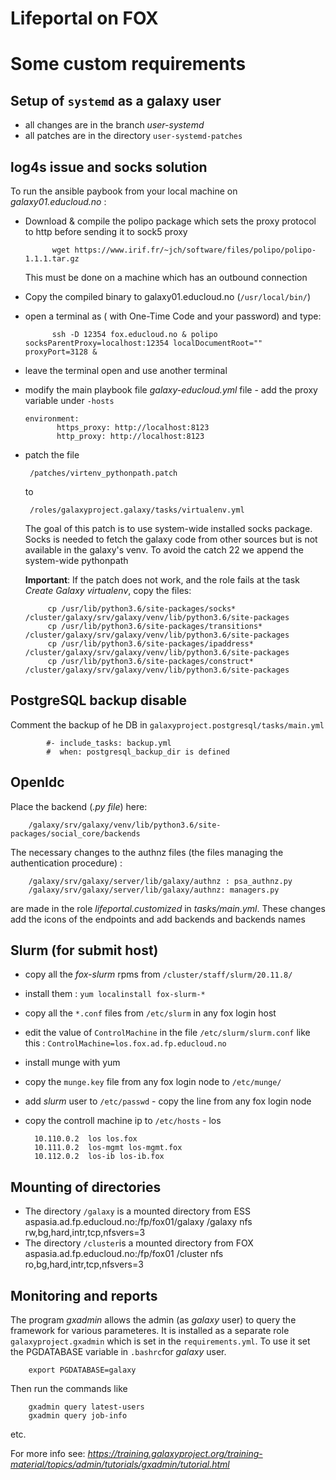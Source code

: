 
# Lifeportal on FOX

# Some custom requirements

## Setup of `systemd` as a **galaxy** user

- all changes are in the branch *user-systemd*
- all patches are in the directory `user-systemd-patches`


## log4s issue and socks solution

To run the ansible paybook from your local machine on *galaxy01.educloud.no* :

- Download & compile the polipo package which sets the proxy protocol to http before sending it to sock5 proxy

			wget https://www.irif.fr/~jch/software/files/polipo/polipo-1.1.1.tar.gz

	This must be done on a machine which has an outbound connection 

- Copy the compiled binary to galaxy01.educloud.no (`/usr/local/bin/`)

- open a terminal as ( with One-Time Code and your password) and type:

			ssh -D 12354 fox.educloud.no & polipo socksParentProxy=localhost:12354 localDocumentRoot=""  proxyPort=3128 &

- leave the terminal open and use another terminal

- modify the main playbook file *galaxy-educloud.yml* file - add the proxy variable under `-hosts`

	  environment:
			 https_proxy: http://localhost:8123
			 http_proxy: http://localhost:8123
    
 - patch the file 

		/patches/virtenv_pythonpath.patch

    to

		/roles/galaxyproject.galaxy/tasks/virtualenv.yml

    The goal of this patch is to use system-wide installed socks package. Socks is needed to fetch the galaxy code 
    from other sources but is not available in the galaxy's venv. To avoid the catch 22 we append the system-wide pythonpath 
    
    **Important**: If the patch does not work, and the role fails at the task _Create Galaxy virtualenv_, copy the files:
    
			cp /usr/lib/python3.6/site-packages/socks* /cluster/galaxy/srv/galaxy/venv/lib/python3.6/site-packages
			cp /usr/lib/python3.6/site-packages/transitions* /cluster/galaxy/srv/galaxy/venv/lib/python3.6/site-packages
			cp /usr/lib/python3.6/site-packages/ipaddress* /cluster/galaxy/srv/galaxy/venv/lib/python3.6/site-packages
			cp /usr/lib/python3.6/site-packages/construct* /cluster/galaxy/srv/galaxy/venv/lib/python3.6/site-packages


## PostgreSQL backup disable

Comment the backup of he DB in  `galaxyproject.postgresql/tasks/main.yml`

			#- include_tasks: backup.yml
			#  when: postgresql_backup_dir is defined


## OpenIdc 

Place the backend (*.py file*) here:

		/galaxy/srv/galaxy/venv/lib/python3.6/site-packages/social_core/backends

The necessary changes to the authnz files (the files managing the authentication procedure) :

		/galaxy/srv/galaxy/server/lib/galaxy/authnz : psa_authnz.py
		/galaxy/srv/galaxy/server/lib/galaxy/authnz: managers.py
		
are made in the role *lifeportal.customized* in *tasks/main.yml*. These changes add the icons of the endpoints and add backends and backends names


## Slurm (for submit host)

- copy all the _fox-slurm_ rpms from `/cluster/staff/slurm/20.11.8/`
- install them : `yum localinstall fox-slurm-*`
- copy all the `*.conf` files from  `/etc/slurm` in any fox login host
- edit the value of `ControlMachine` in the file `/etc/slurm/slurm.conf` like this : `ControlMachine=los.fox.ad.fp.educloud.no`
- install munge with yum
- copy the `munge.key` file from any fox login node to `/etc/munge/` 
- add _slurm_ user to `/etc/passwd` - copy the line from any fox login node
- copy the controll machine ip to `/etc/hosts` - los

		10.110.0.2	los los.fox
		10.111.0.2	los-mgmt los-mgmt.fox
		10.112.0.2	los-ib los-ib.fox


## Mounting of directories

- The directory `/galaxy` is a mounted directory from ESS
		aspasia.ad.fp.educloud.no:/fp/fox01/galaxy  /galaxy    nfs rw,bg,hard,intr,tcp,nfsvers=3
- The directory `/cluster`is a mounted directory from FOX
		aspasia.ad.fp.educloud.no:/fp/fox01  /cluster    nfs ro,bg,hard,intr,tcp,nfsvers=3
		
		
## Monitoring and reports

The program _gxadmin_ allows the admin (as _galaxy_ user) to query the framework for various parameteres. It is installed as a separate role `galaxyproject.gxadmin` which is set in the `requirements.yml`. To use it set the PGDATABASE variable in `.bashrc`for _galaxy_ user.

		export PGDATABASE=galaxy
		
Then run the commands like

		gxadmin query latest-users
		gxadmin query job-info
		
etc.

For more info see: *https://training.galaxyproject.org/training-material/topics/admin/tutorials/gxadmin/tutorial.html*
